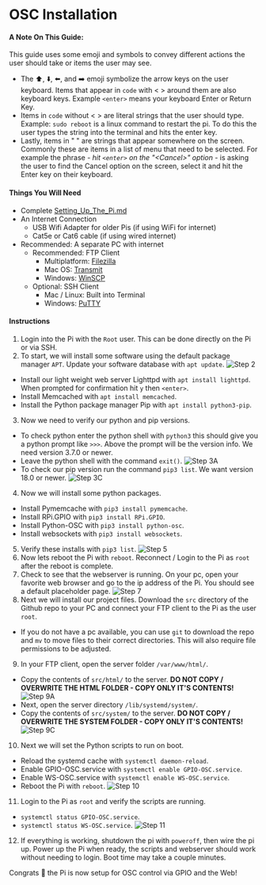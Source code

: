  # OSC Installation

 #### A Note On This Guide:
 This guide uses some emoji and symbols to convey different actions the user should take or items the user may see.
 - The :arrow_up:, :arrow_down:, :arrow_left:, and :arrow_right: emoji symbolize the arrow keys on the user keyboard. Items that appear in `code` with < > around them are also keyboard keys. Example `<enter>` means your keyboard Enter or Return Key.
 - Items in `code` without < > are literal strings that the user should type. Example: `sudo reboot` is a linux command to restart the pi. To do this the user types the string into the terminal and hits the enter key.
 - Lastly, items in " " are strings that appear somewhere on the screen. Commonly these are items in a list of menu that need to be selected. For example the phrase \- *hit `<enter>` on the "\<Cancel>" option* \- is asking the user to find the Cancel option on the screen, select it and hit the Enter key on their keyboard.


 #### Things You Will Need
 - Complete [Setting_Up_The_Pi.md](Setting_Up_The_Pi.md)
 - An Internet Connection
   - USB Wifi Adapter for older Pis (if using WiFi for internet)
   - Cat5e or Cat6 cable (if using wired internet)
 - Recommended: A separate PC with internet
   - Recommended: FTP Client
     - Multiplatform: [Filezilla](https://filezilla-project.org/)
     - Mac OS: [Transmit](https://panic.com/transmit/)
     - Windows: [WinSCP](https://winscp.net/eng/index.php)
   - Optional: SSH Client
     - Mac / Linux: Built into Terminal
     - Windows: [PuTTY](https://www.chiark.greenend.org.uk/~sgtatham/putty/)


 #### Instructions
 1. Login into the Pi with the `Root` user. This can be done directly on the Pi or via SSH.
 2. To start, we will install some software using the default package manager `APT`. Update your software database with `apt update`. ![Step 2](imgs/b2.png)
   - Install our light weight web server Lighttpd with `apt install lighttpd`. When prompted for confirmation hit `y` then `<enter>`.
   - Install Memcached with `apt install memcached`.
   - Install the Python package manager Pip with `apt install python3-pip`.
 3. Now we need to verify our python and pip versions.
   - To check python enter the python shell with `python3` this should give you a python prompt like `>>>`. Above the prompt will be the version info. We need version 3.7.0 or newer.
   - Leave the python shell with the command `exit()`. ![Step 3A](imgs/b3a.png)
   - To check our pip version run the command `pip3 list`. We want version 18.0 or newer. ![Step 3C](imgs/b3c.png)
 4. Now we will install some python packages.
   - Install Pymemcache with `pip3 install pymemcache`.
   - Install RPi.GPIO with `pip3 install RPi.GPIO`.
   - Install Python-OSC with `pip3 install python-osc`.
   - Install websockets with `pip3 install websockets`.
 5. Verify these installs with `pip3 list`. ![Step 5](imgs/b5.png)
 6. Now lets reboot the Pi with `reboot`. Reconnect / Login to the Pi as `root` after the reboot is complete.
 7. Check to see that the webserver is running. On your pc, open your favorite web browser and go to the ip address of the Pi. You should see a default placeholder page. ![Step 7](imgs/b7.png)
 8. Next we will install our project files. Download the `src` directory of the Github repo to your PC and connect your FTP client to the Pi as the user `root`.
   - If you do not have a pc available, you can use `git` to download the repo and `mv` to move files to their correct directories. This will also require file permissions to be adjusted.
 9. In your FTP client, open the server folder `/var/www/html/`.
  - Copy the contents of `src/html/` to the server. **DO NOT COPY / OVERWRITE THE HTML FOLDER - COPY ONLY IT'S CONTENTS!** ![Step 9A](imgs/b9a.png)
  - Next, open the server directory `/lib/systemd/system/`.
  - Copy the contents of `src/system/` to the server. **DO NOT COPY / OVERWRITE THE SYSTEM FOLDER - COPY ONLY IT'S CONTENTS!** ![Step 9C](imgs/b9c.png)
 10. Next we will set the Python scripts to run on boot.
  - Reload the systemd cache with `systemctl daemon-reload`.
  - Enable GPIO-OSC.service with `systemctl enable GPIO-OSC.service`.
  - Enable WS-OSC.service with `systemctl enable WS-OSC.service`.
  - Reboot the Pi with `reboot`. ![Step 10](imgs/b10.png)
 11. Login to the Pi as `root` and verify the scripts are running.
   - `systemctl status GPIO-OSC.service`.
   - `systemctl status WS-OSC.service`. ![Step 11](imgs/b11.png)
 12. If everything is working, shutdown the pi with `poweroff`, then wire the pi up. Power up the Pi when ready, the scripts and webserver should work without needing to login. Boot time may take a couple minutes.

Congrats :tada: the Pi is now setup for OSC control via GPIO and the Web!
